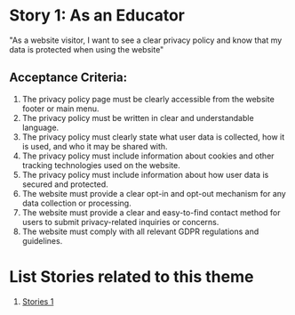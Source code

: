 # Story 1: As an Educator
"As a website visitor, I want to see a clear privacy policy and know that my data is protected when using the website"

## Acceptance Criteria:

1. The privacy policy page must be clearly accessible from the website footer or main menu.
2. The privacy policy must be written in clear and understandable language.
3. The privacy policy must clearly state what user data is collected, how it is used, and who it may be shared with.
4. The privacy policy must include information about cookies and other tracking technologies used on the website.
5. The privacy policy must include information about how user data is secured and protected.
6. The website must provide a clear opt-in and opt-out mechanism for any data collection or processing.
7. The website must provide a clear and easy-to-find contact method for users to submit privacy-related inquiries or concerns.
8. The website must comply with all relevant GDPR regulations and guidelines.


# List Stories related to this theme
1. [Stories 1](documentation/templates/theme/initiatives/epics/stories/tasks/task_template.md)